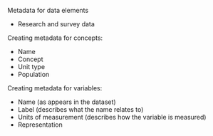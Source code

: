 
Metadata for data elements
 - Research and survey data

Creating metadata for concepts:
- Name
- Concept
- Unit type
- Population

Creating metadata for variables:
- Name (as appears in the dataset)
- Label (describes what the name relates to)
- Units of measurement (describes how the variable is measured)
- Representation

